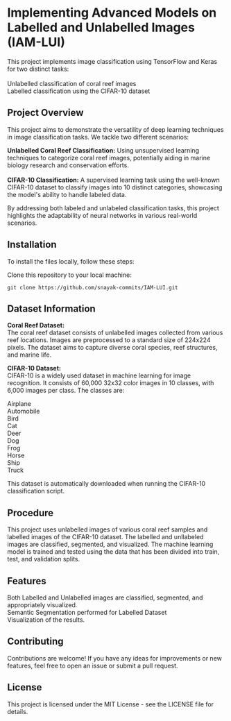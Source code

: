 # **Implementing Advanced Models on Labelled and Unlabelled Images (IAM-LUI)**
This project implements image classification using TensorFlow and Keras for two distinct tasks: <br> <br>
  Unlabelled classification of coral reef images <br>
  Labelled classification using the CIFAR-10 dataset

## **Project Overview**
This project aims to demonstrate the versatility of deep learning techniques in image classification tasks. We tackle two different scenarios: <br>

  **Unlabelled Coral Reef Classification:** Using unsupervised learning techniques to categorize coral reef images, potentially aiding in marine biology research and conservation efforts. <br> <br>
  **CIFAR-10 Classification:** A supervised learning task using the well-known CIFAR-10 dataset to classify images into 10 distinct categories, showcasing the model's ability to handle labeled data. <br>

  By addressing both labeled and unlabeled classification tasks, this project highlights the adaptability of neural networks in various real-world scenarios.

## **Installation**
To install the files locally, follow these steps: <br>
  
  Clone this repository to your local machine:
      
    git clone https://github.com/snayak-commits/IAM-LUI.git

## **Dataset Information**
**Coral Reef Dataset:** <br>
The coral reef dataset consists of unlabelled images collected from various reef locations. Images are preprocessed to a standard size of 224x224 pixels. The dataset aims to capture diverse coral species, reef structures, and marine life. <br>

**CIFAR-10 Dataset:** <br>
CIFAR-10 is a widely used dataset in machine learning for image recognition. It consists of 60,000 32x32 color images in 10 classes, with 6,000 images per class. The classes are: <br>

  Airplane <br>
  Automobile <br>
  Bird <br>
  Cat <br>
  Deer <br>
  Dog <br>
  Frog <br>
  Horse <br>
  Ship <br>
  Truck <br>

This dataset is automatically downloaded when running the CIFAR-10 classification script.

## **Procedure**
This project uses unlabelled images of various coral reef samples and labelled images of the CIFAR-10 dataset. The labelled and unllabeled images are classified, segmented, and visualized. The machine learning model is trained and tested using the data that has been divided into train, test, and validation splits.

## **Features**
  Both Labelled and Unlabelled images are classified, segmented, and appropriately visualized. <br>
  Semantic Segmentation performed for Labelled Dataset <br>
  Visualization of the results.

## **Contributing**
Contributions are welcome! If you have any ideas for improvements or new features, feel free to open an issue or submit a pull request.

## **License**
This project is licensed under the MIT License - see the LICENSE file for details.
